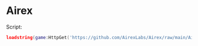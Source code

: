 # Airex

Script:
```lua
loadstring(game:HttpGet('https://github.com/AirexLabs/Airex/raw/main/Airex.lua'))()
```
